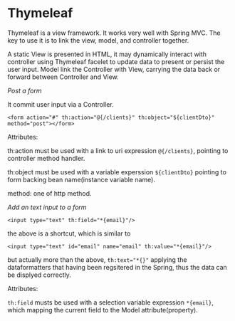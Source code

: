 # Thymeleaf

Thymeleaf is a view framework. It works very well with Spring MVC. The key to use it is to link the view, model, and controller together. 

A static View is presented in HTML, it may dynamically interact with controller using Thymeleaf facelet to update data to present or persist the user input. Model link the Controller with View, carrying the data back or forward between Controller and View. 

*Post a form*

It commit user input via a Controller.  

`<form action="#" th:action="@{/clients}" th:object="${clientDto}" method="post"></form>`

Attributes:

th:action must be used with a link to uri expression `@{/clients}`, pointing to controller method handler. 

th:object must be used with a variable experssion `${clientDto}` pointing to form backing bean name(instance variable name).

method: one of http method. 


*Add an text input to a form*

`<input type="text" th:field="*{email}"/>`

the above is a shortcut, which is similar to 

`<input type="text" id="email" name="email" th:value="*{email}"/>`

but actually more than the above, `th:text="*{}"` applying the dataformatters that having been regsitered in the Spring, thus the data can be displyed correctly. 

Attributes: 

`th:field` musts be used with a selection variable expression `*{email}`, which mapping the current field to the Model attribute(property).

